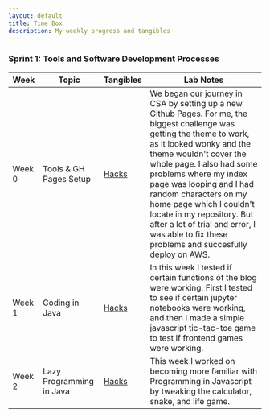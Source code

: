 ```yaml
---
layout: default
title: Time Box
description: My weekly progress and tangibles
---
```


### Sprint 1: Tools and Software Development Processes

| Week | Topic | Tangibles | Lab Notes |
|----------|----------|----------|----------|
| Week 0 | Tools & GH Pages Setup | [Hacks](https://github.com/AniCricKet/musical-guacamole/issues/1) | We began our journey in CSA by setting up a new Github Pages. For me, the biggest challenge was getting the theme to work, as it looked wonky and the theme wouldn't cover the whole page. I also had some problems where my index page was looping and I had random characters on my home page which I couldn't locate in my repository. But after a lot of trial and error, I was able to fix these problems and succesfully deploy on AWS.|
| Week 1 | Coding in Java | [Hacks](https://github.com/AniCricKet/musical-guacamole/issues/1) | In this week I tested if certain functions of the blog were working. First I tested to see if certain jupyter notebooks were working, and then I made a simple javascript tic-tac-toe game to test if frontend games were working. |
| Week 2 | Lazy Programming in Java | [Hacks]() | This week I worked on becoming more familiar with Programming in Javascript by tweaking the calculator, snake, and life game.  |


<!-- | Week x | Topic goes here | [Hacks]() | Yet to come! | -->